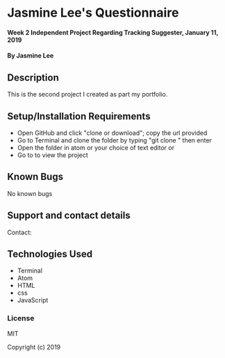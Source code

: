 # Jasmine Lee's Questionnaire

#### Week 2 Independent Project Regarding Tracking Suggester, January 11, 2019

#### By Jasmine Lee

## Description
This is the second project I created as part my portfolio.

## Setup/Installation Requirements

* Open GitHub and click "clone or download"; copy the url provided
* Go to Terminal and clone the folder by typing "git clone <repository url>" then enter
* Open the folder in atom or your choice of text editor or
* Go to to view the project

## Known Bugs
No known bugs


## Support and contact details

Contact:

## Technologies Used

* Terminal
* Atom
* HTML
* css
* JavaScript

### License

MIT

Copyright (c) 2019
